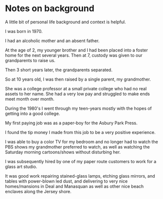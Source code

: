 
# Notes on background

A little bit of personal life background and context is helpful.

I was born in 1970.  

I had an alcoholic mother and an absent father.

At the age of 2, my younger brother and I had been placed into a foster home for the next several years.
Then at 7, custody was given to our grandparents to raise us.

Then 3 short years later, the grandparents separated.

So at 10 years old, I was then raised by a single parent, my grandmother.

She was a college professor at a small private college who had no real assets to her name.
She had a very low pay and struggled to make ends meet month over month.

During the 1980's I went through my teen-years mostly with the hopes of getting into a good college.

My first paying job was as a paper-boy for the Asbury Park Press.

I found the tip money I made from this job to be a very positive experience.

I was able to buy a color TV for my bedroom and no longer had to watch the PBS shows my grandmother preferred to watch, as well as watching the Saturday morning cartoons/shows without disturbing her.

I was subsequently hired by one of my paper route customers to work for a glass art studio.

It was good work repairing stained-glass lamps, etching glass mirrors, and tables with power-blown led dust, and delivering to very nice homes/mansions in Deal and Manasquan as well as other nice beach enclaves along the Jersey shore.

